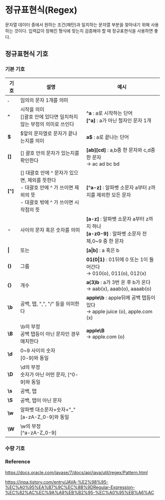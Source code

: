 # 정규표현식(Regex)
문자열 데이터 중에서 원하는 조건(패턴)과 일치하는 문자열 부분을 찾아내기 위해 사용하는 것이다. 입력값이 정해진 형식에 맞는지 검증해야 할 때 정규표현식을 사용하면 좋다.

## 정규표현식 기호
### 기본 기호
기호|설명|예시
-|-|-
**.** |임의의 문자 1개를 의미|
**^**|시작을 의미<br>\[]괄호 안에 있다면 일치하지 않는 부정의 의미로 쓰인다|**^a** : a로 시작하는 단어<br>**[\^a]** : a가 아닌 철자인 문자 1개
**\$**|$앞의 문자열로 문자가 끝나는지를 의미|**a\$** : a로 끝나는 단어
**[]**|[] 괄호 안의 문자가 있는지를 확인한다|**\[ab][cd]** : a,b중 한 문자와 c,d중 한 문자<br>→ ac ad bc bd 
**\[^]**|[] 대괄호 안에 ^ 문자가 있으면, 제외를 뜻한다<br>- 대괄호 안에 ^ 가 쓰이면 제외의 뜻<br>- 대괄호 밖에 ^ 가 쓰이면 시작점의 뜻|**\[^a-z]** : 알파벳 소문자 a부터 z까지를 제외한 모든 문자
**-**|사이의 문자 혹은 숫자를 의미|**\[a-z]** : 알파벳 소문자 a부터 z까지 하나<br>**\[a-z0-9]** : 알파벳 소문자 전체,0~9 중 한 문자
**\|**|또는|**\[a\|b]** : a 혹은 b
**()**|그룹|**01(0\|1)** : 01뒤에 0 또는 1이 들어간다<br>→ 010(o), 011(o), 012(x)
**{}**|개수|**a{3}b** : a가 3번 온 후 b가 온다<br>→ aab(x), aaab(o), aaaab(o)
**\b**|공백, 탭, ",", "/" 등을 의미한다|**apple\b** : apple뒤에 공백 탭등이 있다<br>→ apple juice (o), apple\.com (x)
**\B**|\b의 부정<br>공백 탭등이 아닌 문자인 경우 매치한다|**apple\B**<br>→ apple\.com (o)
**\d**|0~9 사이의 숫자<br>\[0-9]와 동일|
**\D**|\d의 부정<br>숫자가 아닌 어떤 문자, \[^0-9]와 동일|
**\s**|공백, 탭|
**\S**|공백, 탭이 아닌 문자|
**\w**|알파벳 대소문자+숫자+"_"<br>\[a-zA-Z_0-9]와 동일|
**\W**|\w의 부정<br>\[^a-zA-Z_0-9]

### 수량 기호


### Reference

https://docs.oracle.com/javase/7/docs/api/java/util/regex/Pattern.html

https://inpa.tistory.com/entry/JAVA-%E2%98%95-%EC%A0%95%EA%B7%9C%EC%8B%9DRegular-Expression-%EC%82%AC%EC%9A%A9%EB%B2%95-%EC%A0%95%EB%A6%AC